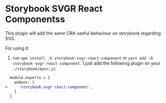 # Storybook SVGR React Componentss
This plugin will add the same CRA useful behaviour on storybook regarding SVG.

For using it:
1. run `npm install -D storybook-svgr-react-component` or `yarn add -D storybook-svgr-react-component`.
1.just add the following plugin on your `./storybook/main.js`:

```diff
  module.exports = {
    addons: [
+     'storybook-svgr-react-component',
    ]
  }

```
